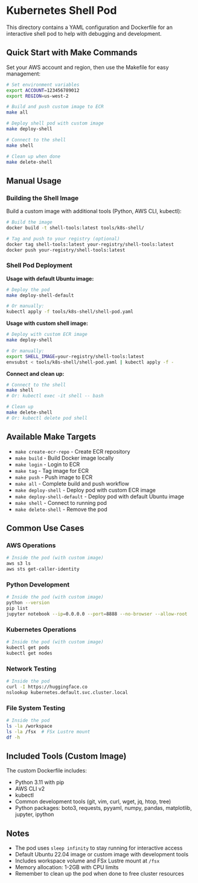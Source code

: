 # Kubernetes Shell Pod

This directory contains a YAML configuration and Dockerfile for an interactive shell pod to help with debugging and development.

## Quick Start with Make Commands

Set your AWS account and region, then use the Makefile for easy management:

```bash
# Set environment variables
export ACCOUNT=123456789012
export REGION=us-west-2

# Build and push custom image to ECR
make all

# Deploy shell pod with custom image
make deploy-shell

# Connect to the shell
make shell

# Clean up when done
make delete-shell
```

## Manual Usage

### Building the Shell Image

Build a custom image with additional tools (Python, AWS CLI, kubectl):

```bash
# Build the image
docker build -t shell-tools:latest tools/k8s-shell/

# Tag and push to your registry (optional)
docker tag shell-tools:latest your-registry/shell-tools:latest
docker push your-registry/shell-tools:latest
```

### Shell Pod Deployment

**Usage with default Ubuntu image:**
```bash
# Deploy the pod
make deploy-shell-default

# Or manually:
kubectl apply -f tools/k8s-shell/shell-pod.yaml
```

**Usage with custom shell image:**
```bash
# Deploy with custom ECR image
make deploy-shell

# Or manually:
export SHELL_IMAGE=your-registry/shell-tools:latest
envsubst < tools/k8s-shell/shell-pod.yaml | kubectl apply -f -
```

**Connect and clean up:**
```bash
# Connect to the shell
make shell
# Or: kubectl exec -it shell -- bash

# Clean up
make delete-shell
# Or: kubectl delete pod shell
```

## Available Make Targets

- `make create-ecr-repo` - Create ECR repository
- `make build` - Build Docker image locally
- `make login` - Login to ECR
- `make tag` - Tag image for ECR
- `make push` - Push image to ECR
- `make all` - Complete build and push workflow
- `make deploy-shell` - Deploy pod with custom ECR image
- `make deploy-shell-default` - Deploy pod with default Ubuntu image
- `make shell` - Connect to running pod
- `make delete-shell` - Remove the pod

## Common Use Cases

### AWS Operations
```bash
# Inside the pod (with custom image)
aws s3 ls
aws sts get-caller-identity
```

### Python Development
```bash
# Inside the pod (with custom image)
python --version
pip list
jupyter notebook --ip=0.0.0.0 --port=8888 --no-browser --allow-root
```

### Kubernetes Operations
```bash
# Inside the pod (with custom image)
kubectl get pods
kubectl get nodes
```

### Network Testing
```bash
# Inside the pod
curl -I https://huggingface.co
nslookup kubernetes.default.svc.cluster.local
```

### File System Testing
```bash
# Inside the pod
ls -la /workspace
ls -la /fsx  # FSx Lustre mount
df -h
```

## Included Tools (Custom Image)

The custom Dockerfile includes:
- Python 3.11 with pip
- AWS CLI v2
- kubectl
- Common development tools (git, vim, curl, wget, jq, htop, tree)
- Python packages: boto3, requests, pyyaml, numpy, pandas, matplotlib, jupyter, ipython

## Notes

- The pod uses `sleep infinity` to stay running for interactive access
- Default Ubuntu 22.04 image or custom image with development tools
- Includes workspace volume and FSx Lustre mount at `/fsx`
- Memory allocation: 1-2GB with CPU limits
- Remember to clean up the pod when done to free cluster resources